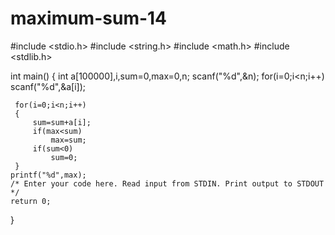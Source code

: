 # maximum-sum-14
#include <stdio.h>
#include <string.h>
#include <math.h>
#include <stdlib.h>

int main() {
int a[100000],i,sum=0,max=0,n;
      scanf("%d",&n);
    for(i=0;i<n;i++)
        scanf("%d",&a[i]);
  
     for(i=0;i<n;i++)
     {
         sum=sum+a[i];
         if(max<sum)
             max=sum;
         if(sum<0)
             sum=0;
     }
    printf("%d",max);
    /* Enter your code here. Read input from STDIN. Print output to STDOUT */    
    return 0;
}
